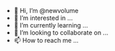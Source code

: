 - 👋 Hi, I’m @newvolume
- 👀 I’m interested in ...
- 🌱 I’m currently learning ...
- 💞️ I’m looking to collaborate on ...
- 📫 How to reach me ...

<!---
newvolume/newvolume is a ✨ special ✨ repository because its `README.md` (this file) appears on your GitHub profile.
You can click the Preview link to take a look at your changes.
--->
